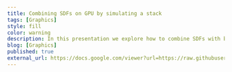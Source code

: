 ```yaml
---
title: Combining SDFs on GPU by simulating a stack
tags: [Graphics]
style: fill
color: warning
description: In this presentation we explore how to combine SDFs with binary blending by simulating a stack on GPU for creating more complex shapes  
blog: [Graphics]
published: true
external_url: https://docs.google.com/viewer?url=https://raw.githubusercontent.com/Pikachuxxxx/Notes/master/GPUSDFs/CombiningSDFsOnGPUAnimsSplit.pdf
---
```

